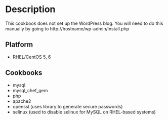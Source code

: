 Description
===========
This cookbook does not set up the WordPress blog. You will need to do this manually by going to http://hostname/wp-admin/install.php 

Platform
--------
* RHEL/CentOS 5, 6

Cookbooks
---------
* mysql
* mysql_chef_gem
* php
* apache2
* openssl (uses library to generate secure passwords)
* selinux (used to disable selinux for MySQL on RHEL-based systems)
